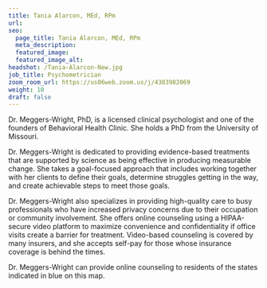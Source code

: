 ```yaml
---
title: Tania Alarcon, MEd, RPm
url: 
seo:
  page_title: Tania Alarcon, MEd, RPm
  meta_description: 
  featured_image: 
  featured_image_alt: 
headshot: /Tania-Alarcon-New.jpg
job_title: Psychometrician
zoom_room_url: https://us06web.zoom.us/j/4383982069
weight: 10
draft: false
---
```


Dr. Meggers-Wright, PhD, is a licensed clinical psychologist and one of the founders of Behavioral Health Clinic. She holds a PhD from the University of Missouri.

Dr. Meggers-Wright is dedicated to providing evidence-based treatments that are supported by science as being effective in producing measurable change. She takes a goal-focused approach that includes working together with her clients to define their goals, determine struggles getting in the way, and create achievable steps to meet those goals.

Dr. Meggers-Wright also specializes in providing high-quality care to busy professionals who have increased privacy concerns due to their occupation or community involvement. She offers online counseling using a HIPAA-secure video platform to maximize convenience and confidentiality if office visits create a barrier for treatment. Video-based counseling is covered by many insurers, and she accepts self-pay for those whose insurance coverage is behind the times.

Dr. Meggers-Wright can provide online counseling to residents of the states indicated in blue on this map.